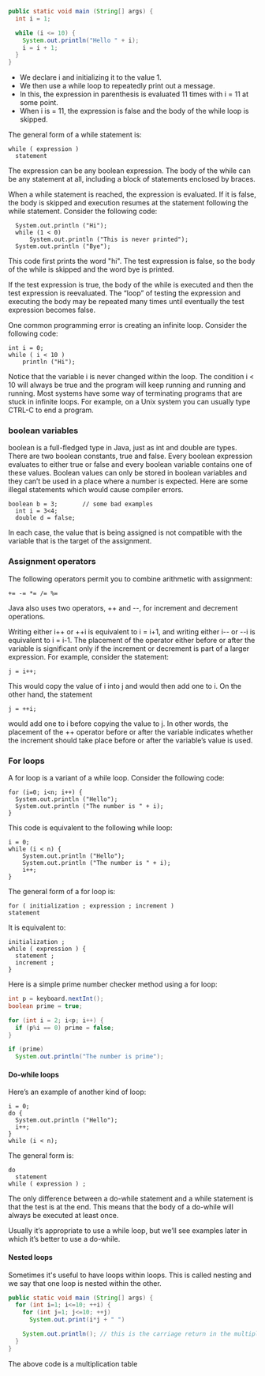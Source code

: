 ```java
public static void main (String[] args) {
  int i = 1;

  while (i <= 10) {
    System.out.println("Hello " + i);
    i = i + 1;
  }
}
```
- We declare i and initializing it to the value 1.
- We then use a while loop to repeatedly print out a message.
- In this, the expression in parenthesis is evaluated 11 times with i = 11 at some point.
- When i is = 11, the expression is false and the body of the while loop is skipped.

The general form of a while statement is:
```
while ( expression )
  statement
```

The expression can be any boolean expression. The body of the while can be any statement at all, including a block of statements enclosed by braces.

When a while statement is reached, the expression is evaluated. If it is false, the body is skipped and execution resumes at the statement following the while statement. Consider the following code:
```
  System.out.println ("Hi");
  while (1 < 0)
      System.out.println ("This is never printed");
  System.out.println ("Bye");
```

This code first prints the word "hi". The test expression is false, so the body of the while is skipped and the word bye is printed.

If the test expression is true, the body of the while is executed and then the test expression is reevaluated. The “loop” of testing the expression and executing the body may be repeated many times until eventually the test expression becomes false.


One common programming error is creating an infinite loop. Consider the following code:
```
int i = 0;
while ( i < 10 )
    println ("Hi");
```

Notice that the variable i is never changed within the loop. The condition i < 10 will always be true and the program will keep running and running and running. Most systems have some way of terminating programs that are stuck in infinite loops. For example, on a Unix system you can usually type CTRL-C to end a program.


### boolean variables
boolean is a full-fledged type in Java, just as int and double are types. There are two boolean constants, true and false. Every boolean expression evaluates to either true or false and every boolean variable contains one of these values. Boolean values can only be stored in boolean variables and they can’t be used in a place where a number is expected. Here are some illegal statements which would cause compiler errors.

```
boolean b = 3;       // some bad examples
  int i = 3<4;
  double d = false;
```
In each case, the value that is being assigned is not compatible with the variable that is the target of the assignment.



### Assignment operators

The following operators permit you to combine arithmetic with assignment:
```
+= -= *= /= %=
```

Java also uses two operators, ++ and --, for increment and decrement operations.

Writing either i++ or ++i is equivalent to i = i+1, and writing either i-- or --i is equivalent to i = i-1. The placement of the operator either before or after the variable is significant only if the increment or decrement is part of a larger expression. For example, consider the statement:
```
j = i++;
```
This would copy the value of i into j and would then add one to i. On the other
hand, the statement
```
j = ++i;
```
would add one to i before copying the value to j. In other words, the placement of the ++ operator before or after the variable indicates whether the increment should take place before or after the variable’s value is used.


### For loops

A for loop is a variant of a while loop. Consider the following code:
```
for (i=0; i<n; i++) {
  System.out.println ("Hello");
  System.out.println ("The number is " + i);
}
```

This code is equivalent to the following while loop:

```
i = 0;
while (i < n) {
    System.out.println ("Hello");
    System.out.println ("The number is " + i);
    i++;
}
```
The general form of a for loop is:

```
for ( initialization ; expression ; increment )
statement
```
It is equivalent to:
```
initialization ;
while ( expression ) {
  statement ;
  increment ;
}
```

Here is a simple prime number checker method using a for loop:

```java
int p = keyboard.nextInt();
boolean prime = true;

for (int i = 2; i<p; i++) {
  if (p%i == 0) prime = false;
}

if (prime)
  System.out.println("The number is prime");
```


#### Do-while loops

Here’s an example of another kind of loop:
```
i = 0;
do {
  System.out.println ("Hello");
  i++;
}
while (i < n);
```

The general form is:
```
do
  statement
while ( expression ) ;
```
The only difference between a do-while statement and a while statement is that the test is at the end. This means that the body of a do-while will always be executed at least once.

Usually it’s appropriate to use a while loop, but we’ll see examples later in which it’s better to use a do-while.


#### Nested loops
Sometimes it's useful to have loops within loops. This is called nesting and we say that one loop is nested within the other.


```java
public static void main (String[] args) {
  for (int i=1; i<=10; ++i) {
    for (int j=1; j<=10; ++j)
      System.out.print(i*j + " ")

    System.out.println(); // this is the carriage return in the multiplication table
  }
}
```

The above code is a multiplication table
